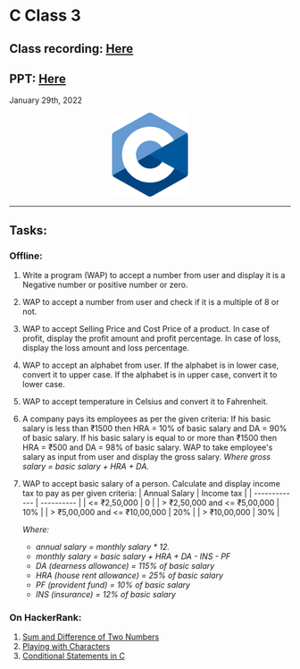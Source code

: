 # C Class 3


## Class recording: [Here](https://drive.google.com/file/d/1pK8AVP69T15QHOodXI3Cqn0eCOJh5yI_/view?usp=sharing)
## PPT: [Here](CC_FirstYe_Class3.pdf)

January 29th, 2022

<div align="center"><img src="../C_logo.png" alt="C language logo" height=150/></div>

<hr>

## Tasks:

### Offline:

1. Write a program (WAP) to accept a number from user and display it is a Negative number or positive number or zero.
2. WAP to accept a number from user and check if it is a multiple of 8 or not.
3. WAP to accept Selling Price and Cost Price of a product. In case of profit, display the profit amount and profit percentage. In case of loss, display the loss amount and loss percentage.
4. WAP to accept an alphabet from user. If the alphabet is in lower case, convert it to upper case. If the alphabet is in upper case, convert it to lower case.
5. WAP to accept temperature in Celsius and convert it to Fahrenheit.
6. A company pays its employees as per the given criteria:
    If his basic salary is less than ₹1500 then HRA = 10% of basic salary and DA = 90% of basic salary.
    If his basic salary is equal to or more than ₹1500 then HRA = ₹500 and DA = 98% of basic salary.
    WAP to take employee's salary as input from user and display the gross salary.
    *Where gross salary = basic salary + HRA + DA.*
7. WAP to accept basic salary of a person. Calculate and display income tax to pay as per given criteria:
    | Annual Salary | Income tax |
    | ------------- | ---------- |
    | <= ₹2,50,000 | 0 |
    | > ₹2,50,000 and <= ₹5,00,000 | 10% |
    | > ₹5,00,000 and <= ₹10,00,000 | 20% |
    | > ₹10,00,000 | 30% |

    <i>Where:
    * annual salary = monthly salary * 12.
    * monthly salary = basic salary + HRA + DA - INS - PF
    * DA (dearness allowance) = 115% of basic salary
    * HRA (house rent allowance) = 25% of basic salary
    * PF (provident fund) = 10% of basic salary
    * INS (insurance) = 12% of basic salary</i>

### On HackerRank:

1. [Sum and Difference of Two Numbers](https://www.hackerrank.com/challenges/sum-numbers-c/problem?isFullScreen=true)
2. [Playing with Characters](https://www.hackerrank.com/challenges/playing-with-characters/problem?isFullScreen=true)
3. [Conditional Statements in C](https://www.hackerrank.com/challenges/conditional-statements-in-c/problem?isFullScreen=true)
